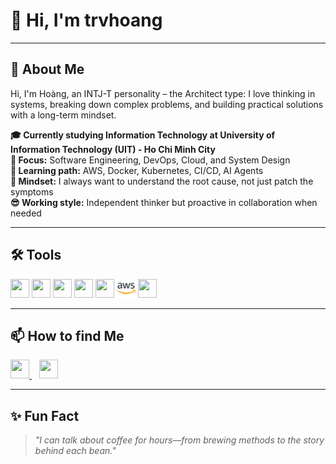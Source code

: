 # 👋 Hi, I'm **trvhoang**

---

## 🚀 About Me
Hi, I'm Hoàng, an INTJ-T personality – the Architect type:
I love thinking in systems, breaking down complex problems, and building practical solutions with a long-term mindset.

**🎓 Currently studying Information Technology at University of Information Technology (UIT) - Ho Chi Minh City**  
**🔭 Focus:** Software Engineering, DevOps, Cloud, and System Design  
**🧠 Learning path:** AWS, Docker, Kubernetes, CI/CD, AI Agents  
**🎯 Mindset:** I always want to understand the root cause, not just patch the symptoms  
**😎 Working style:** Independent thinker but proactive in collaboration when needed    

---

## 🛠️ Tools

<p align="left"> <img src="https://cdn.jsdelivr.net/gh/devicons/devicon/icons/python/python-original.svg" width="30" height="30" /> <img src="https://cdn.jsdelivr.net/gh/devicons/devicon/icons/cplusplus/cplusplus-original.svg" width="30" height="30" /> <img src="https://cdn.jsdelivr.net/gh/devicons/devicon/icons/html5/html5-original.svg" width="30" height="30" /> <img src="https://cdn.jsdelivr.net/gh/devicons/devicon/icons/css3/css3-original.svg" width="30" height="30" /> <img src="https://cdn.jsdelivr.net/gh/devicons/devicon/icons/javascript/javascript-original.svg" width="30" height="30" /> <img src="https://raw.githubusercontent.com/devicons/devicon/master/icons/amazonwebservices/amazonwebservices-original-wordmark.svg" width="30" height="30" /> <img src="https://cdn.jsdelivr.net/gh/devicons/devicon/icons/mysql/mysql-original.svg" width="30" height="30" /> </p>

---

## 📫 How to find Me
<p align="left"> <a href="https://linkedin.com/in/trvhoag" target="_blank"> <img src="https://cdn.jsdelivr.net/gh/devicons/devicon/icons/linkedin/linkedin-original.svg" width="30" height="30" /> </a> &nbsp;&nbsp; <a href="mailto:viethoang100900@gmail.com" target="_blank"> <img src="https://cdn.jsdelivr.net/gh/devicons/devicon/icons/google/google-original.svg" width="30" height="30" /> </a> </p>

---

## ✨ Fun Fact

> _"I can talk about coffee for hours—from brewing methods to the story behind each bean."_
